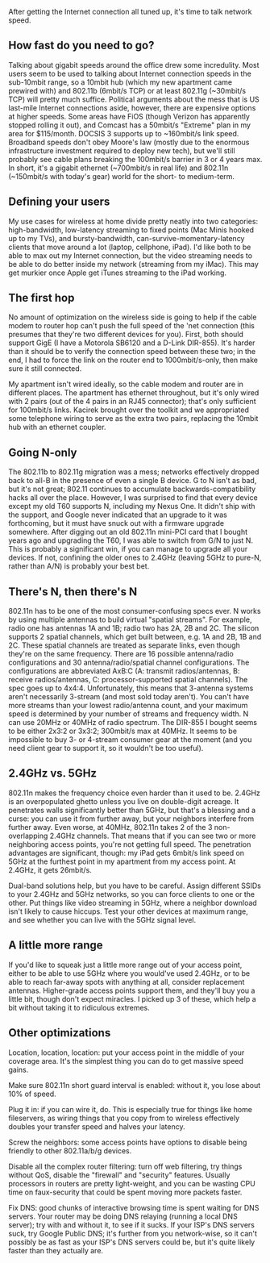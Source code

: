 <!--# set var="title" value="(Wireless) network optimization, 2010 edition" -->
<!--# set var="date" value="2010-04-07" -->

<!--# include file="include/top.html" -->

After getting the Internet connection all tuned up, it's time to talk network speed.

## How fast do you need to go?

Talking about gigabit speeds around the office drew some incredulity. Most users seem to be used to talking about Internet connection speeds in the sub-10mbit range, so a 10mbit hub (which my new apartment came prewired with) and 802.11b (6mbit/s TCP) or at least 802.11g (~30mbit/s TCP) will pretty much suffice. Political arguments about the mess that is US last-mile Internet connections aside, however, there are expensive options at higher speeds. Some areas have FiOS (though Verizon has apparently stopped rolling it out), and Comcast has a 50mbit/s "Extreme" plan in my area for $115/month. DOCSIS 3 supports up to ~160mbit/s link speed. Broadband speeds don't obey Moore's law (mostly due to the enormous infrastructure investment required to deploy new tech), but we'll still probably see cable plans breaking the 100mbit/s barrier in 3 or 4 years max. In short, it's a gigabit ethernet (~700mbit/s in real life) and 802.11n (~150mbit/s with today's gear) world for the short- to medium-term.

## Defining your users

My use cases for wireless at home divide pretty neatly into two categories: high-bandwidth, low-latency streaming to fixed points (Mac Minis hooked up to my TVs), and bursty-bandwidth, can-survive-momentary-latency clients that move around a lot (laptop, cellphone, iPad). I'd like both to be able to max out my Internet connection, but the video streaming needs to be able to do better inside my network (streaming from my iMac). This may get murkier once Apple get iTunes streaming to the iPad working.

## The first hop

No amount of optimization on the wireless side is going to help if the cable modem to router hop can't push the full speed of the 'net connection (this presumes that they're two different devices for you). First, both should support GigE (I have a Motorola SB6120 and a D-Link DIR-855). It's harder than it should be to verify the connection speed between these two; in the end, I had to force the link on the router end to 1000mbit/s-only, then make sure it still connected.

My apartment isn't wired ideally, so the cable modem and router are in different places. The apartment has ethernet throughout, but it's only wired with 2 pairs (out of the 4 pairs in an RJ45 connector); that's only sufficient for 100mbit/s links. Kacirek brought over the toolkit and we appropriated some telephone wiring to serve as the extra two pairs, replacing the 10mbit hub with an ethernet coupler.

## Going N-only

The 802.11b to 802.11g migration was a mess; networks effectively dropped back to all-B in the presence of even a single B device. G to N isn't as bad, but it's not great; 802.11 continues to accumulate backwards-compatibility hacks all over the place. However, I was surprised to find that every device except my old T60 supports N, including my Nexus One. It didn't ship with the support, and Google never indicated that an upgrade to it was forthcoming, but it must have snuck out with a firmware upgrade somewhere. After digging out an old 802.11n mini-PCI card that I bought years ago and upgrading the T60, I was able to switch from G/N to just N. This is probably a significant win, if you can manage to upgrade all your devices. If not, confining the older ones to 2.4GHz (leaving 5GHz to pure-N, rather than A/N) is probably your best bet.

## There's N, then there's N

802.11n has to be one of the most consumer-confusing specs ever. N works by using multiple antennas to build virtual "spatial streams". For example, radio one has antennas 1A and 1B; radio two has 2A, 2B and 2C. The silicon supports 2 spatial channels, which get built between, e.g. 1A and 2B, 1B and 2C. These spatial channels are treated as separate links, even though they're on the same frequency. There are 16 possible antenna/radio configurations and 30 antenna/radio/spatial channel configurations. The configurations are abbreviated AxB:C (A: transmit radios/antennas, B: receive radios/antennas, C: processor-supported spatial channels). The spec goes up to 4x4:4. Unfortunately, this means that 3-antenna systems aren't necessarily 3-stream (and most sold today aren't). You can't have more streams than your lowest radio/antenna count, and your maximum speed is determined by your number of streams and frequency width. N can use 20MHz or 40MHz of radio spectrum. The DIR-855 I bought seems to be either 2x3:2 or 3x3:2; 300mbit/s max at 40MHz. It seems to be impossible to buy 3- or 4-stream consumer gear at the moment (and you need client gear to support it, so it wouldn't be too useful).

## 2.4GHz vs. 5GHz

802.11n makes the frequency choice even harder than it used to be. 2.4GHz is an overpopulated ghetto unless you live on double-digit acreage. It penetrates walls significantly better than 5GHz, but that's a blessing and a curse: you can use it from further away, but your neighbors interfere from further away. Even worse, at 40MHz, 802.11n takes 2 of the 3 non-overlapping 2.4GHz channels. That means that if you can see two or more neighboring access points, you're not getting full speed. The penetration advantages are significant, though: my iPad gets 6mbit/s link speed on 5GHz at the furthest point in my apartment from my access point. At 2.4GHz, it gets 26mbit/s.

Dual-band solutions help, but you have to be careful. Assign different SSIDs to your 2.4GHz and 5GHz networks, so you can force clients to one or the other. Put things like video streaming in 5GHz, where a neighbor download isn't likely to cause hiccups. Test your other devices at maximum range, and see whether you can live with the 5GHz signal level.

## A little more range

If you'd like to squeak just a little more range out of your access point, either to be able to use 5GHz where you would've used 2.4GHz, or to be able to reach far-away spots with anything at all, consider replacement antennas. Higher-grade access points support them, and they'll buy you a little bit, though don't expect miracles. I picked up 3 of these, which help a bit without taking it to ridiculous extremes.

## Other optimizations

Location, location, location: put your access point in the middle of your coverage area. It's the simplest thing you can do to get massive speed gains.

Make sure 802.11n short guard interval is enabled: without it, you lose about 10% of speed.

Plug it in: if you can wire it, do. This is especially true for things like home fileservers, as wiring things that you copy from to wireless effectively doubles your transfer speed and halves your latency.

Screw the neighbors: some access points have options to disable being friendly to other 802.11a/b/g devices.

Disable all the complex router filtering: turn off web filtering, try things without QoS, disable the "firewall" and "security" features. Usually processors in routers are pretty light-weight, and you can be wasting CPU time on faux-security that could be spent moving more packets faster.

Fix DNS: good chunks of interactive browsing time is spent waiting for DNS servers. Your router may be doing DNS relaying (running a local DNS server); try with and without it, to see if it sucks. If your ISP's DNS servers suck, try Google Public DNS; it's further from you network-wise, so it can't possibly be as fast as your ISP's DNS servers could be, but it's quite likely faster than they actually are.

<!--# include file="include/bottom.html" -->
